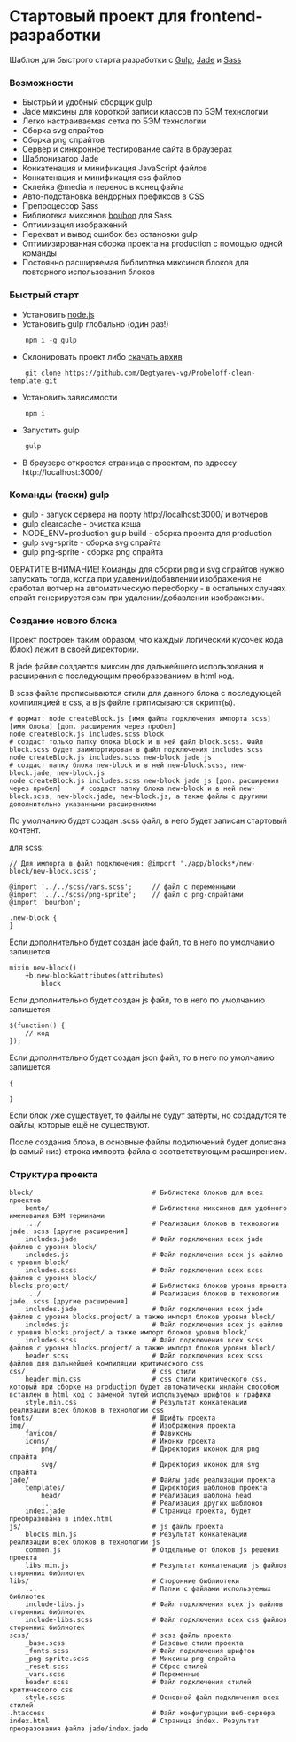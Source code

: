 # Стартовый проект для frontend-разработки

Шаблон для быстрого старта разработки с [Gulp](http://gulpjs.com/), [Jade](https://pugjs.org/api/getting-started.html) и [Sass](http://sass-scss.ru/)

### Возможности
* Быстрый и удобный сборщик gulp
* Jade миксины для короткой записи классов по БЭМ технологии
* Легко настраиваемая сетка по БЭМ технологии
* Сборка svg спрайтов
* Сборка png спрайтов
* Сервер и синхронное тестирование сайта в браузерах
* Шаблонизатор Jade
* Конкатенация и минификация JavaScript файлов
* Конкатенация и минификация css файлов
* Склейка @media и перенос в конец файла
* Авто-подстановка вендорных префиксов в CSS
* Препроцессор Sass
* Библиотека миксинов [boubon](http://bourbon.io/) для Sass
* Оптимизация изображений
* Перехват и вывод ошибок без остановки gulp
* Оптимизированная сборка проекта на production с помощью одной команды
* Постоянно расширяемая библиотека миксинов блоков для повторного использования блоков

### Быстрый старт
* Установить [node.js](https://nodejs.org/en/)
* Установить gulp глобально (один раз!)
```
    npm i -g gulp
```
* Склонировать проект либо [скачать архив](https://github.com/Degtyarev-vg/Probeloff-clean-template/archive/master.zip)
```
    git clone https://github.com/Degtyarev-vg/Probeloff-clean-template.git
```
* Установить зависимости
```
    npm i
```
* Запустить gulp
```
    gulp
```
* В браузере откроется страница с проектом, по адрессу http://localhost:3000/

### Команды (таски) gulp
* gulp - запуск сервера на порту http://localhost:3000/ и вотчеров
* gulp clearcache - очистка кэша
* NODE_ENV=production gulp build - сборка проекта для production
* gulp svg-sprite - сборка svg спрайта
* gulp png-sprite - сборка png спрайта

ОБРАТИТЕ ВНИМАНИЕ! Команды для сборки png и svg спрайтов нужно запускать тогда, когда при удалении/добавлении изображения не сработал вотчер на автоматическую пересборку - в остальных случаях спрайт генерируется сам при удалении/добавлении изображении.

### Cоздание нового блока
Проект построен таким образом, что каждый логический кусочек кода (блок) лежит в своей директории.

В jade файле создается миксин для дальнейшего использования и расширения с последующим преобразованием в html код. 

В scss файле прописываются стили для данного блока с последующей компиляцией в css, а в js файле приписываются скрипт(ы). 

```
# формат: node createBlock.js [имя файла подключения импорта scss] [имя блока] [доп. расширения через пробел]
node createBlock.js includes.scss block                                                # создаст только папку блока block и в ней файл block.scss. Файл block.scss будет заимпортирован в файл подключения includes.scss
node createBlock.js includes.scss new-block jade js                                    # создаст папку блока new-block и в ней new-block.scss, new-block.jade, new-block.js
node createBlock.js includes.scss new-block jade js [доп. расширения через пробел]     # создаст папку блока new-block и в ней new-block.scss, new-block.jade, new-block.js, а также файлы с другими дополнительно указанными расширениями
```
По умолчанию будет создан .scss файл, в него будет записан стартовый контент.

для scss:
```
// Для импорта в файл подключения: @import './app/blocks*/new-block/new-block.scss';

@import '../../scss/vars.scss';     // файл с переменными
@import '../../scss/png-sprite';    // файл с png-спрайтами
@import 'bourbon';

.new-block {
}
```
Если дополнительно будет создан jade файл, то в него по умолчанию запишется:
```
mixin new-block()
    +b.new-block&attributes(attributes)
        block
```
Если дополнительно будет создан js файл, то в него по умолчанию запишется:
```
$(function() {
    // код
});
```
Если дополнительно будет создан json файл, то в него по умолчанию запишется:
```
{
    
}
```

Если блок уже существует, то файлы не будут затёрты, но создадутся те файлы, которые ещё не существуют.

После создания блока, в основные файлы подключений будет дописана (в самый низ) строка импорта файла с соответствующим расширением.

### Структура проекта

```
block/                              # Библиотека блоков для всех проектов
    bemto/                          # Библиотека миксинов для удобного именования БЭМ терминами
    .../                            # Реализация блоков в технологии jade, scss [другие расширения]
    includes.jade                   # Файл подключения всех jade файлов с уровня block/
    includes.js                     # Файл подключения всех js файлов с уровня block/
    includes.scss                   # Файл подключения всех scss файлов с уровня block/
blocks.project/                     # Библиотека блоков уровня проекта
    .../                            # Реализация блоков в технологии jade, scss [другие расширения]
    includes.jade                   # Файл подключения всех jade файлов с уровня blocks.project/ а также импорт блоков уровня block/
    includes.js                     # Файл подключения всех js файлов с уровня blocks.project/ а также импорт блоков уровня block/
    includes.scss                   # Файл подключения всех scss файлов с уровня blocks.project/ а также импорт блоков уровня block/
    header.scss                     # Файл подключения всех scss файлов для дальнейшей компиляции критического css
css/                                # css стили
    header.min.css                  # css стили критического css, который при сборке на production будет автоматически инлайн способом вставлен в html код с заменой путей используемых шрифтов и графики
    style.min.css                   # Результат конкатенации реализации всех блоков в технологии css
fonts/                              # Шрифты проекта
img/                                # Изображения проекта
    favicon/                        # Фавиконы
    icons/                          # Иконки проекта
        png/                        # Директория иконок для png спрайта
        svg/                        # Директория иконок для svg спрайта
jade/                               # Файлы jade реализации проекта
    templates/                      # Директория шаблонов проекта
        head/                       # Реализация шаблона head
        ...                         # Реализация других шаблонов
    index.jade                      # Страница проекта, будет преобразована в index.html
js/                                 # js файлы проекта
    blocks.min.js                   # Результат конкатенации реализации всех блоков в технологии js
    common.js                       # Отдельные от блоков js решения проекта
    libs.min.js                     # Результат конкатенации js файлов сторонних библиотек
libs/                               # Сторонние библиотеки
    ...                             # Папки с файлами используемых библиотек
    include-libs.js                 # Файл подключения всех js файлов сторонних библиотек 
    include-libs.scss               # Файл подключения всех css файлов сторонних библиотек
scss/                               # scss файлы проекта
    _base.scss                      # Базовые стили проекта
    _fonts.scss                     # Файл подключения шрифтов
    _png-sprite.scss                # Миксины png спрайта
    _reset.scss                     # Сброс стилей
    _vars.scss                      # Переменные
    header.scss                     # Файл подключения стилей критического css
    style.scss                      # Основной файл подключения всех стилей
.htaccess                           # Файл конфигурации веб-сервера
index.html                          # Страница index. Результат преоразования файла jade/index.jade
```